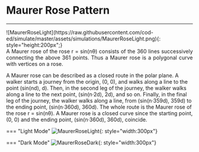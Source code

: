 # Maurer Rose Pattern
---
<div style="float:right">
  ![MaurerRoseLight](https://raw.githubusercontent.com/cod-ed/simulate/master/assets/simulations/MaurerRoseLight.png){: style="height:200px";}
</div>

<p align="justify">
A Maurer rose of the rose r = sin(nθ) consists of the 360 lines successively connecting the above
361 points. Thus a Maurer rose is a polygonal curve with vertices on a rose.
</p>  
A Maurer rose can be described as a closed route in the polar plane.   
A walker starts a journey from the origin, (0, 0), and walks along a line to the point (sin(nd), d).  
Then, in the second leg of the journey, the walker walks along a line to the next point, (sin(n·2d), 2d), and so on.  
Finally, in the final leg of the journey, the walker walks along a line, from (sin(n·359d), 359d) to the ending
point, (sin(n·360d), 360d).  
The whole route is the Maurer rose of the rose r = sin(nθ). A Maurer rose is a closed curve since the starting point, (0, 0) and the ending point, (sin(n·360d), 360d), coincide.

=== "Light Mode"
    ![MaurerRoseLight](https://raw.githubusercontent.com/cod-ed/assets/simulate/simulations/MaurerRoseLight.png){: style="width:300px"}
  
=== "Dark Mode"
    ![MaurerRoseDark](https://raw.githubusercontent.com/cod-ed/assets/simulate/simulations/MaurerRoseDark.png){: style="width:300px"}